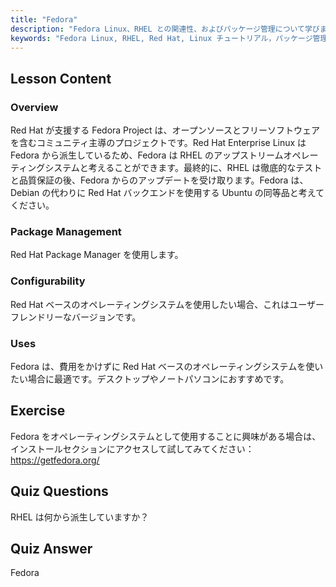 ```yaml
---
title: "Fedora"
description: "Fedora Linux、RHEL との関連性、およびパッケージ管理について学びます。Fedora が初心者やデスクトップにとって優れた無料の Red Hat ベース OS である理由を発見してください。"
keywords: "Fedora Linux, RHEL, Red Hat, Linux チュートリアル，パッケージ管理，初心者向け Linux, Linux ガイド，無料 OS"
---
```


## Lesson Content

### Overview

Red Hat が支援する Fedora Project は、オープンソースとフリーソフトウェアを含むコミュニティ主導のプロジェクトです。Red Hat Enterprise Linux は Fedora から派生しているため、Fedora は RHEL のアップストリームオペレーティングシステムと考えることができます。最終的に、RHEL は徹底的なテストと品質保証の後、Fedora からのアップデートを受け取ります。Fedora は、Debian の代わりに Red Hat バックエンドを使用する Ubuntu の同等品と考えてください。

### Package Management

Red Hat Package Manager を使用します。

### Configurability

Red Hat ベースのオペレーティングシステムを使用したい場合、これはユーザーフレンドリーなバージョンです。

### Uses

Fedora は、費用をかけずに Red Hat ベースのオペレーティングシステムを使いたい場合に最適です。デスクトップやノートパソコンにおすすめです。

## Exercise

Fedora をオペレーティングシステムとして使用することに興味がある場合は、インストールセクションにアクセスして試してみてください：<https://getfedora.org/>

## Quiz Questions

RHEL は何から派生していますか？

## Quiz Answer

Fedora

